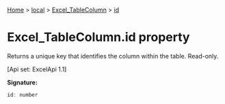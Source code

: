 [Home](./index) &gt; [local](local.md) &gt; [Excel\_TableColumn](local.excel_tablecolumn.md) &gt; [id](local.excel_tablecolumn.id.md)

# Excel\_TableColumn.id property

Returns a unique key that identifies the column within the table. Read-only. 

 \[Api set: ExcelApi 1.1\]

**Signature:**
```javascript
id: number
```
